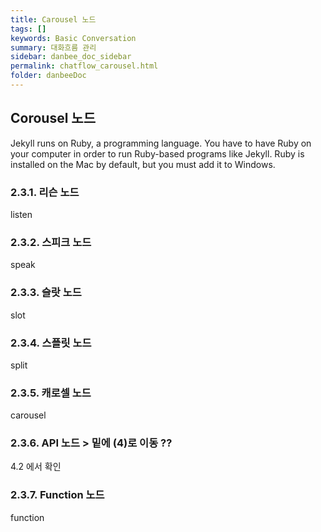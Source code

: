 ```yaml
---
title: Carousel 노드
tags: []
keywords: Basic Conversation
summary: 대화흐름 관리
sidebar: danbee_doc_sidebar
permalink: chatflow_carousel.html
folder: danbeeDoc
---
```


## Corousel 노드

Jekyll runs on Ruby, a programming language. You have to have Ruby on your computer in order to run Ruby-based programs like Jekyll. Ruby is installed on the Mac by default, but you must add it to Windows.

### 2.3.1. 리슨 노드

listen

### 2.3.2. 스피크 노드

speak

### 2.3.3. 슬랏 노드

slot

### 2.3.4. 스플릿 노드

split

### 2.3.5. 캐로셀 노드

carousel

### 2.3.6. API 노드 > 밑에 (4)로 이동 ??

4.2 에서 확인

### 2.3.7. Function 노드

function
